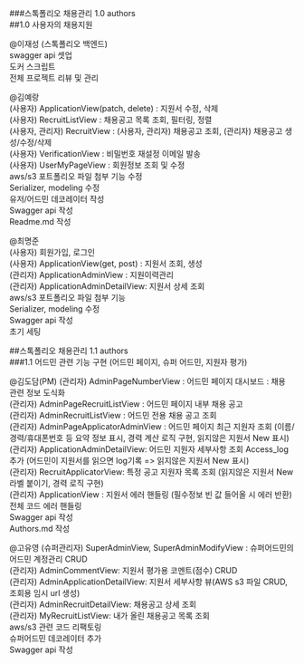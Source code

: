 ###스톡폴리오 채용관리 1.0 authors  
##1.0 사용자의 채용지원  

@이재성 (스톡폴리오 백엔드)  
swagger api 셋업  
도커 스크립트  
전체 프로젝트 리뷰 및 관리  

@김예랑  
(사용자) ApplicationView(patch, delete) : 지원서 수정, 삭제  
(사용자) RecruitListView :  채용공고 목록 조회, 필터링, 정렬  
(사용자, 관리자) RecruitView : (사용자, 관리자) 채용공고 조회, (관리자) 채용공고 생성/수정/삭제    
(사용자) VerificationView : 비밀번호 재설정 이메일 발송  
(사용자) UserMyPageView : 회원정보 조회 및 수정  
aws/s3 포트폴리오 파일 첨부 기능 수정  
Serializer, modeling 수정  
유저/어드민 데코레이터 작성  
Swagger api 작성  
Readme.md 작성  

@최명준  
(사용자) 회원가입, 로그인  
(사용자) ApplicationView(get, post) : 지원서 조회, 생성  
(관리자) ApplicationAdminView : 지원이력관리  
(관리자) ApplicationAdminDetailView: 지원서 상세 조회  
aws/s3 포트폴리오 파일 첨부 기능  
Serializer, modeling 수정  
Swagger api 작성  
초기 세팅  

##스톡폴리오 채용관리 1.1 authors  
###1.1 어드민 관련 기능 구현 (어드민 페이지, 슈퍼 어드민, 지원자 평가)  

@김도담(PM)
(관리자) AdminPageNumberView : 어드민 페이지 대시보드 : 채용 관련 정보 도식화  
(관리자) AdminPageRecruitListView : 어드민 페이지 내부 채용 공고  
(관리자) AdminRecruitListView : 어드민 전용 채용 공고 조회  
(관리자) AdminPageApplicatorAdminView : 어드민 페이지 최근 지원자 조회 (이름/경력/휴대폰번호 등 요약 정보 표시, 경력 계산 로직 구현, 읽지않은 지원서 New 표시)  
(관리자)  ApplicationAdminDetailView: 어드민 지원자 세부사항 조회 Access_log 추가 (어드민이 지원서를 읽으면 log기록 => 읽지않은 지원서 New 표시)  
(관리자) RecruitApplicatorView: 특정 공고 지원자 목록 조회 (읽지않은 지원서 New 라벨 붙이기, 경력 로직 구현)  
(관리자) ApplicationView : 지원서 에러 핸들링 (필수정보 빈 값 들어올 시 에러 반환)  
전체 코드 에러 핸들링  
Swagger api 작성  
Authors.md 작성  

@고유영
(슈퍼관리자) SuperAdminView, SuperAdminModifyView : 슈퍼어드민의 어드민 계정관리 CRUD  
(관리자) AdminCommentView: 지원서 평가용 코멘트(점수) CRUD  
(관리자) AdminApplicationDetailView: 지원서 세부사항 뷰(AWS s3 파일 CRUD, 조회용 임시 url 생성)   
(관리자) AdminRecruitDetailView: 채용공고 상세 조회  
(관리자) MyRecruitListView: 내가 올린 채용공고 목록 조회  
aws/s3 관련 코드 리팩토링  
슈퍼어드민 데코레이터 추가  
Swagger api 작성  
